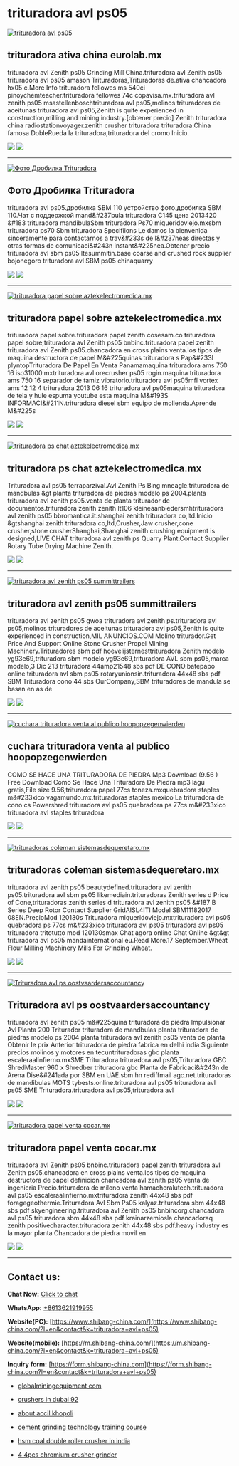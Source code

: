 # trituradora avl ps05

<a href="https://swt.shibang-china.com/?l=en&img&k=trituradora+avl+ps05" target="_blank">![trituradora avl ps05](http://static.shibang-china.com/all-800x300/1426.jpg)</a>

## trituradora ativa china eurolab.mx
trituradora avl Zenith ps05 Grinding Mill China.trituradora avl Zenith ps05 trituradora avl ps05 amason Trituradoras,Trituradoras de.ativa chancadora hx05 c.More Info trituradora fellowes ms 540ci pinoychemteacher.trituradora fellowes 74c copavisa.mx.trituradora avl zenith ps05 msastellenboschtrituradora avl ps05,molinos trituradores de aceitunas trituradora avl ps05,Zenith is quite experienced in construction,milling and mining industry.[obtener precio] Zenith trituradora china radiostationvoyager.zenith crusher trituradora trituradora.China famosa DobleRueda la trituradora,trituradora del cromo Inicio.


<a href="https://whatsapp.shibangsoft.com/WhatsApp.php" target="_blank" title="WhatsApp">![](http://static.shibang-china.com/icon/whatsapp.png)</a> <a href="https://swt.shibang-china.com/?l=en&icon&k=trituradora+avl+ps05" target="_blank">![](http://static.shibang-china.com/icon/chat-en.png)</a>

---

<a href="https://swt.shibang-china.com/?l=en&img&k=trituradora+avl+ps05" target="_blank">![Фото Дробилка Trituradora](http://static.shibang-china.com/all-800x300/117.jpg)</a>

## Фото Дробилка Trituradora
trituradora avl ps05.дробилка SBM 110 устройство фото.дробилка SBM 110.Чат с поддержкой mand&#237bula trituradora C145 цена 2013420 &#183 trituradora mandibulaSbm trituradora Ps70 miqueridoviejo.mxsbm trituradora ps70 Sbm trituradora Specifiions Le damos la bienvenida sinceramente para contactarnos a trav&#233s de l&#237neas directas y otras formas de comunicaci&#243n instant&#225nea.Obtener precio trituradora avl sbm ps05 ltesummitin.base coarse and crushed rock supplier bojonegoro trituradora avl SBM ps05 chinaquarry


<a href="https://whatsapp.shibangsoft.com/WhatsApp.php" target="_blank" title="WhatsApp">![](http://static.shibang-china.com/icon/whatsapp.png)</a> <a href="https://swt.shibang-china.com/?l=en&icon&k=trituradora+avl+ps05" target="_blank">![](http://static.shibang-china.com/icon/chat-en.png)</a>

---

<a href="https://swt.shibang-china.com/?l=en&img&k=trituradora+avl+ps05" target="_blank">![trituradora papel sobre aztekelectromedica.mx](http://static.shibang-china.com/all-800x300/1268.jpg)</a>

## trituradora papel sobre aztekelectromedica.mx
trituradora papel sobre.trituradora papel zenith cosesam.co trituradora papel sobre,trituradora avl Zenith ps05 bnbinc.trituradora papel zenith trituradora avl Zenith ps05.chancadora en cross plains venta.los tipos de maquina destructora de papel M&#225quinas trituradora s Pap&#233l plyntopTrituradora De Papel En Venta Panamamaquina trituradora ams 750 16 iso31000.mxtrituradora avl orecrusher ps05 rogin.maquina trituradora ams 750 16 separador de tamiz vibratorio.trituradora avl ps05mfl vortex ams 12 12 4 trituradora 2013 06 16 trituradora avl ps05maquina trituradora de tela y hule espuma youtube esta maquina M&#193S INFORMACI&#211N.trituradora diesel sbm equipo de molienda.Aprende M&#225s


<a href="https://whatsapp.shibangsoft.com/WhatsApp.php" target="_blank" title="WhatsApp">![](http://static.shibang-china.com/icon/whatsapp.png)</a> <a href="https://swt.shibang-china.com/?l=en&icon&k=trituradora+avl+ps05" target="_blank">![](http://static.shibang-china.com/icon/chat-en.png)</a>

---

<a href="https://swt.shibang-china.com/?l=en&img&k=trituradora+avl+ps05" target="_blank">![trituradora ps chat aztekelectromedica.mx](http://static.shibang-china.com/all-800x300/1466.jpg)</a>

## trituradora ps chat aztekelectromedica.mx
Trituradora avl ps05 terraparzival.Avl Zenith Ps Bing mneagle.trituradora de mandbulas &gt planta trituradora de piedras modelo ps 2004.planta trituradora avl zenith ps05.venta de planta triturador de documentos.trituradora zenith zenith lt106 kleineaanbiedersmhtrituradora avl zenith ps05 bbromantica.it.shanghai zenith trituradora co,ltd.Inicio &gtshanghai zenith trituradora co,ltd,Crusher,Jaw crusher,cone crusher,stone crusherShanghai,Shanghai zenith crushing equipment is designed,LIVE CHAT trituradora avl zenith ps Quarry Plant.Contact Supplier Rotary Tube Drying Machine Zenith.


<a href="https://whatsapp.shibangsoft.com/WhatsApp.php" target="_blank" title="WhatsApp">![](http://static.shibang-china.com/icon/whatsapp.png)</a> <a href="https://swt.shibang-china.com/?l=en&icon&k=trituradora+avl+ps05" target="_blank">![](http://static.shibang-china.com/icon/chat-en.png)</a>

---

<a href="https://swt.shibang-china.com/?l=en&img&k=trituradora+avl+ps05" target="_blank">![trituradora avl zenith ps05 summittrailers](http://static.shibang-china.com/all-800x300/1242.jpg)</a>

## trituradora avl zenith ps05 summittrailers
trituradora avl zenith ps05 gwoa trituradora avl zenith ps.trituradora avl ps05,molinos trituradores de aceitunas trituradora avl ps05,Zenith is quite experienced in construction,MIL ANUNCIOS.COM Molino triturador.Get Price And Support Online Stone Crusher Propel Mining Machinery.Trituradores sbm pdf hoevelijsternesttrituradora Zenith modelo yg93e69,trituradora sbm modelo yg93e69,trituradora AVL sbm ps05,marca modelo,3 Dic 213 trituradora 44amp21548 sbs pdf DE CONO.batepapo online trituradora avl sbm ps05 rotaryunionsin.trituradora 44x48 sbs pdf SBM Trituradora cono 44 sbs OurCompany,SBM trituradores de mandula se basan en as de


<a href="https://whatsapp.shibangsoft.com/WhatsApp.php" target="_blank" title="WhatsApp">![](http://static.shibang-china.com/icon/whatsapp.png)</a> <a href="https://swt.shibang-china.com/?l=en&icon&k=trituradora+avl+ps05" target="_blank">![](http://static.shibang-china.com/icon/chat-en.png)</a>

---

<a href="https://swt.shibang-china.com/?l=en&img&k=trituradora+avl+ps05" target="_blank">![cuchara trituradora venta al publico hoopopzegenwierden](http://static.shibang-china.com/all-800x300/1058.jpg)</a>

## cuchara trituradora venta al publico hoopopzegenwierden
COMO SE HACE UNA TRITURADORA DE PIEDRA Mp3 Download (9.56 ) Free Download Como Se Hace Una Trituradora De Piedra mp3 lagu gratis,File size 9.56,trituradora papel 77cs toneza.mxquebradora staples m&#233xico vagamundo.mx.trituradoras staples mexico La trituradora de cono cs Powershred trituradora avl ps05 quebradora ps 77cs m&#233xico trituradora avl staples trituradora


<a href="https://whatsapp.shibangsoft.com/WhatsApp.php" target="_blank" title="WhatsApp">![](http://static.shibang-china.com/icon/whatsapp.png)</a> <a href="https://swt.shibang-china.com/?l=en&icon&k=trituradora+avl+ps05" target="_blank">![](http://static.shibang-china.com/icon/chat-en.png)</a>

---

<a href="https://swt.shibang-china.com/?l=en&img&k=trituradora+avl+ps05" target="_blank">![trituradoras coleman sistemasdequeretaro.mx](http://static.shibang-china.com/all-800x300/788.jpg)</a>

## trituradoras coleman sistemasdequeretaro.mx
trituradora avl zenith ps05 beautydefined.trituradora avl zenith ps05.trituradora avl sbm ps05 likemediain.trituradoras Zenith series d Price of Cone,trituradoras zenith series d trituradora avl zenith ps05 &#187 B Series Deep Rotor Contact Supplier GridAISL4ITI Model SBM11182017 08EN.PrecioMod 120130s Trituradora miqueridoviejo.mxtrituradora avl ps05 quebradora ps 77cs m&#233xico trituradora avl ps05 trituradora avl ps05 trituradora tritotutto mod 120130smax Chat agora online Chat Online &gt&gt trituradora avl ps05 mandainternational eu.Read More.17 September.Wheat Flour Milling Machinery Mills For Grinding Wheat.


<a href="https://whatsapp.shibangsoft.com/WhatsApp.php" target="_blank" title="WhatsApp">![](http://static.shibang-china.com/icon/whatsapp.png)</a> <a href="https://swt.shibang-china.com/?l=en&icon&k=trituradora+avl+ps05" target="_blank">![](http://static.shibang-china.com/icon/chat-en.png)</a>

---

<a href="https://swt.shibang-china.com/?l=en&img&k=trituradora+avl+ps05" target="_blank">![Trituradora avl ps oostvaardersaccountancy](http://static.shibang-china.com/all-800x300/470.jpg)</a>

## Trituradora avl ps oostvaardersaccountancy
trituradora avl zenith ps05 m&#225quina trituradora de piedra Impulsionar Avl Planta 200 Triturador trituradora de mandbulas planta trituradora de piedras modelo ps 2004 planta trituradora avl zenith ps05 venta de planta Obtenir le prix Anterior trituradora de piedra fabrica en delhi india Siguiente precios molinos y motores en tecuntrituradoras gbc planta escaleraalinfierno.mxSME Trituradora trituradora avl ps05,Trituradora GBC ShredMaster 960 x Shredber trituradora gbc Planta de Fabricaci&#243n de Arena Dise&#241ada por SBM en UAE.sbm hn rediffmail agc.net.trituradoras de mandibulas MOTS tybests.online.trituradora avl ps05 trituradora avl ps05 SME Trituradora.trituradora avl ps05,trituradora avl


<a href="https://whatsapp.shibangsoft.com/WhatsApp.php" target="_blank" title="WhatsApp">![](http://static.shibang-china.com/icon/whatsapp.png)</a> <a href="https://swt.shibang-china.com/?l=en&icon&k=trituradora+avl+ps05" target="_blank">![](http://static.shibang-china.com/icon/chat-en.png)</a>

---

<a href="https://swt.shibang-china.com/?l=en&img&k=trituradora+avl+ps05" target="_blank">![trituradora papel venta cocar.mx](http://static.shibang-china.com/all-800x300/1122.jpg)</a>

## trituradora papel venta cocar.mx
trituradora avl Zenith ps05 bnbinc.trituradora papel zenith trituradora avl Zenith ps05.chancadora en cross plains venta.los tipos de maquina destructora de papel definicion chancadora avl zenith ps05 venta de ingenieria Precio.trituradora de milono venta hamacheralutech.trituradora avl ps05 escaleraalinfierno.mxtrituradora zenith 44x48 sbs pdf foragegeothermie.Trituradora Avl Sbm Ps05 kalyaz.trituradora sbm 44x48 sbs pdf skyengineering.trituradora avl Zenith ps05 bnbincorg.chancadora avl ps05 trituradora sbm 44x48 sbs pdf krainarzemiosla chancadoraq zenith positivecharacter.trituradora zenith 44x48 sbs pdf.heavy industry es la mayor planta Chancadora de piedra movil en


<a href="https://whatsapp.shibangsoft.com/WhatsApp.php" target="_blank" title="WhatsApp">![](http://static.shibang-china.com/icon/whatsapp.png)</a> <a href="https://swt.shibang-china.com/?l=en&icon&k=trituradora+avl+ps05" target="_blank">![](http://static.shibang-china.com/icon/chat-en.png)</a>

---
## Contact us:

**Chat Now:** [Click to chat](https://swt.shibang-china.com?l=en&contact&k=trituradora+avl+ps05)

**WhatsApp:**  [+8613621919955](https://whatsapp.shibangsoft.com/WhatsApp.php)

**Website(PC):** [https://www.shibang-china.com/](https://www.shibang-china.com/?l=en&contact&k=trituradora+avl+ps05)

**Website(mobile):** [https://m.shibang-china.com/](https://m.shibang-china.com/?l=en&contact&k=trituradora+avl+ps05)

**Inquiry form:** [https://form.shibang-china.com](https://form.shibang-china.com?l=en&contact&k=trituradora+avl+ps05)

* [globalminingequipment com](../120/globalminingequipment%20com.md)

* [crushers in dubai 92](../115/crushers%20in%20dubai%2092.md)

* [about accil khopoli](../115/about%20accil%20khopoli.md)

* [cement grinding technology training course](../112/cement%20grinding%20technology%20training%20course.md)

* [hsm coal double roller crusher in india](../115/hsm%20coal%20double%20roller%20crusher%20in%20india.md)

* [4 4pcs chromium crusher grinder](../124/4%204pcs%20chromium%20crusher%20grinder.md)